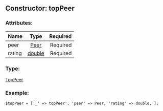 ## Constructor: topPeer  

### Attributes:

| Name     |    Type       | Required |
|----------|:-------------:|---------:|
|peer|[Peer](../types/Peer.md) | Required|
|rating|[double](../types/double.md) | Required|
### Type: 

[TopPeer](../types/TopPeer.md)
### Example:

```
$topPeer = ['_' => topPeer', 'peer' => Peer, 'rating' => double, ];
```